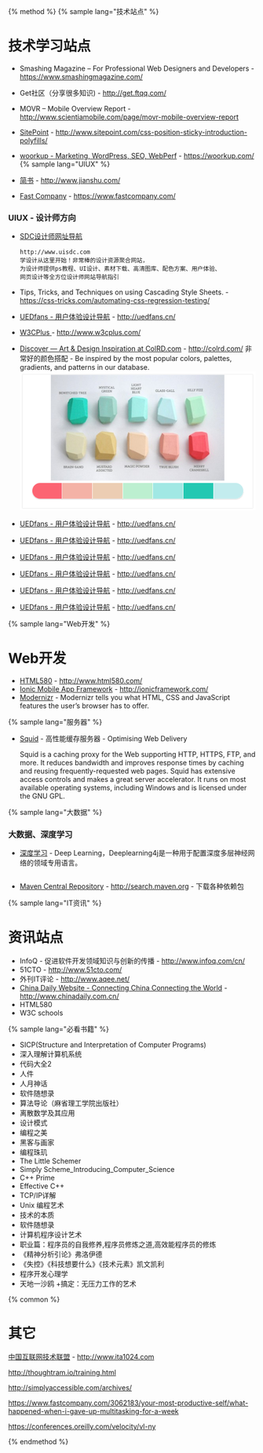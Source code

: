 {% method %}
{% sample lang="技术站点" %}

# 技术学习站点

* Smashing Magazine – For Professional Web Designers and Developers - https://www.smashingmagazine.com/

* Get社区（分享很多知识) - http://get.ftqq.com/

* MOVR – Mobile Overview Report - http://www.scientiamobile.com/page/movr-mobile-overview-report

* [SitePoint](http://www.sitepoint.com/) - http://www.sitepoint.com/css-position-sticky-introduction-polyfills/

* [woorkup - Marketing, WordPress, SEO, WebPerf](https://woorkup.com/) - https://woorkup.com/
{% sample lang="UIUX" %}

* [简书](http://www.jianshu.com/) - http://www.jianshu.com/

* [Fast Company](https://www.fastcompany.com/) - https://www.fastcompany.com/

### UIUX - 设计师方向

* [SDC设计师网址导航](http://hao.uisdc.com/ "SDC设计师网址导航")
   ```bash
   http://www.uisdc.com
   学设计从这里开始！非常棒的设计资源聚合网站，
   为设计师提供ps教程、UI设计、素材下载、高清图库、配色方案、用户体验、
   网页设计等全方位设计师网站导航指引
   ```
* Tips, Tricks, and Techniques on using Cascading Style Sheets. - https://css-tricks.com/automating-css-regression-testing/

* [UEDfans - 用户体验设计导航](http://uedfans.cn/) - http://uedfans.cn/

* [W3CPlus ](http://www.w3cplus.com/) - http://www.w3cplus.com/

* [Discover — Art & Design Inspiration at ColRD.com](http://colrd.com/) - http://colrd.com/
非常好的颜色搭配 - Be inspired by the most popular colors, palettes, gradients, and patterns in our database.
![](/assets/colrd.PNG)

* [UEDfans - 用户体验设计导航](http://uedfans.cn/) - http://uedfans.cn/

* [UEDfans - 用户体验设计导航](http://uedfans.cn/) - http://uedfans.cn/

* [UEDfans - 用户体验设计导航](http://uedfans.cn/) - http://uedfans.cn/

* [UEDfans - 用户体验设计导航](http://uedfans.cn/) - http://uedfans.cn/

* [UEDfans - 用户体验设计导航](http://uedfans.cn/) - http://uedfans.cn/

* [UEDfans - 用户体验设计导航](http://uedfans.cn/) - http://uedfans.cn/


{% sample lang="Web开发" %}

# Web开发

* [HTML580](http://www.html580.com/) - http://www.html580.com/
* [Ionic Mobile App Framework](http://ionicframework.com/) - http://ionicframework.com/
* [Modernizr](https://modernizr.com/) - Modernizr tells you what HTML, CSS and JavaScript features the user’s browser has to offer.

{% sample lang="服务器" %}

* [Squid](http://www.squid-cache.org/) - 高性能缓存服务器 - Optimising Web Delivery

  Squid is a caching proxy for the Web supporting HTTP, HTTPS, FTP, and more. It reduces bandwidth and improves response times by caching and reusing frequently-requested web pages. Squid has extensive access controls and makes a great server accelerator. It runs on most available operating systems, including Windows and is licensed under the GNU GPL.


{% sample lang="大数据" %}

### 大数据、深度学习

* [深度学习](https://deeplearning4j.org/cn/gettingstarted "深度学习") -   Deep Learning，Deeplearning4j是一种用于配置深度多层神经网络的领域专用语言。
   ```
* [Maven Central Repository](http://search.maven.org) - http://search.maven.org - 下载各种依赖包



{% sample lang="IT资讯" %}

# 资讯站点

+ InfoQ - 促进软件开发领域知识与创新的传播 - http://www.infoq.com/cn/
+ 51CTO - http://www.51cto.com/
+ 外刊IT评论 - http://www.aqee.net/
+ [China Daily Website - Connecting China Connecting the World](http://www.chinadaily.com.cn/) - http://www.chinadaily.com.cn/
+ HTML580
+ W3C schools

{% sample lang="必看书籍" %}
+ SICP(Structure and Interpretation of Computer Programs)
+ 深入理解计算机系统
+ 代码大全2
+ 人件
+ 人月神话
+ 软件随想录
+ 算法导论（麻省理工学院出版社）
+ 离散数学及其应用
+ 设计模式
+ 编程之美
+ 黑客与画家
+ 编程珠玑
+ The Little Schemer
+ Simply Scheme_Introducing_Computer_Science
+ C++ Prime
+ Effective C++
+ TCP/IP详解
+ Unix 编程艺术
+ 技术的本质
+ 软件随想录
+ 计算机程序设计艺术
+ 职业篇：程序员的自我修养,程序员修炼之道,高效能程序员的修炼
+ 《精神分析引论》弗洛伊德
+ 《失控》《科技想要什么》《技术元素》凯文凯利
+ 程序开发心理学
+ 天地一沙鸥
+搞定：无压力工作的艺术


{% common %}

# 其它

[中国互联网技术联盟](http://www.ita1024.com/) - http://www.ita1024.com

http://thoughtram.io/training.html

http://simplyaccessible.com/archives/

https://www.fastcompany.com/3062183/your-most-productive-self/what-happened-when-i-gave-up-multitasking-for-a-week

https://conferences.oreilly.com/velocity/vl-ny

{% endmethod %}
